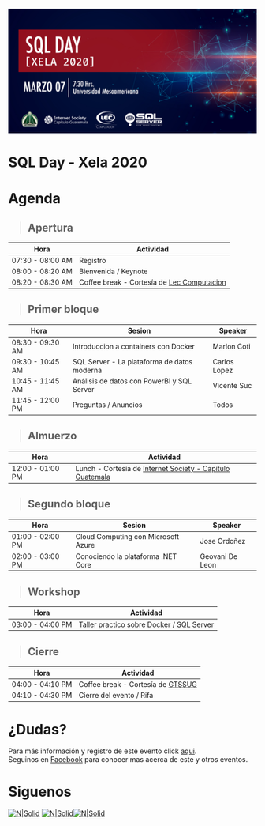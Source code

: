 ![Header](images/header.jpg)
# SQL Day - Xela 2020

# Agenda
>## Apertura
Hora | Actividad |
--- | --- |
07:30 - 08:00 AM | Registro
08:00 - 08:20 AM | Bienvenida / Keynote
08:20 - 08:30 AM | Coffee break - Cortesía de [Lec Computacion](http://www.leccomputacion.com)

>## Primer bloque 
Hora | Sesion | Speaker |
--- | --- | --- |
08:30 - 09:30 AM | Introduccion a containers con Docker | Marlon Coti
09:30 - 10:45 AM | SQL Server - La plataforma de datos moderna | Carlos Lopez
10:45 - 11:45 AM | Análisis de datos con PowerBI y SQL Server | Vicente Suc
11:45 - 12:00 PM | Preguntas / Anuncios | Todos

>## Almuerzo
Hora | Actividad
--- | --- 
12:00 - 01:00 PM | Lunch - Cortesía de [Internet Society - Capítulo Guatemala](https://www.isoc.org.gt)

>## Segundo bloque

Hora | Sesion | Speaker |
--- | --- | --- |
01:00 - 02:00 PM | Cloud Computing con Microsoft Azure | Jose Ordoñez
02:00 - 03:00 PM | Conociendo la plataforma .NET Core | Geovani De Leon

>## Workshop

Hora | Actividad
--- | --- 
03:00 - 04:00 PM | Taller practico sobre Docker / SQL Server

>## Cierre
Hora | Actividad 
--- | --- 
04:00 - 04:10 PM | Coffee break - Cortesía de [GTSSUG](http://facebook.com/groups/gtssug/)
04:10 - 04:30 PM | Cierre del evento / Rifa

# ¿Dudas?
Para más información y registro de este evento click [aqui](https://sqlconnect_2019.eventbrite.com).  
Seguinos en [Facebook](https://www.facebook.com/groups/gtssug/) para conocer mas acerca de este y otros eventos.

# Siguenos
[![N|Solid](http://dbamastery.com/wp-content/uploads/2018/08/if_twitter_circle_color_107170.png)](https://twitter.com/gtssug) [![N|Solid](http://dbamastery.com/wp-content/uploads/2018/08/if_github_circle_black_107161.png)](https://github.com/GTSSUG)[![N|Solid](http://dbamastery.com/wp-content/uploads/2018/08/if_browser_1055104.png)](https://www.facebook.com/groups/gtssug/)
